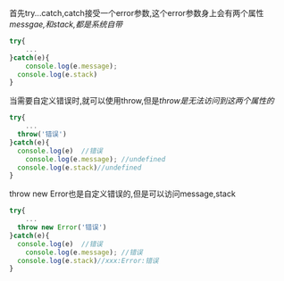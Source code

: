 首先try...catch,catch接受一个error参数,这个error参数身上会有两个属性*messgae,和stack,都是系统自带*

```js
try{
	...
}catch(e){
	console.log(e.message);
  console.log(e.stack)
}
```

当需要自定义错误时,就可以使用throw,但是*throw是无法访问到这两个属性的*

```js
try{
	...
  throw('错误')
}catch(e){
  console.log(e)  //错误
	console.log(e.message); //undefined
  console.log(e.stack)//undefined
}
```

throw new Error也是自定义错误的,但是可以访问message,stack

```js
try{
	...
  throw new Error('错误')
}catch(e){
  console.log(e)  //错误
	console.log(e.message); //错误
  console.log(e.stack)//xxx:Error:错误
}
```

